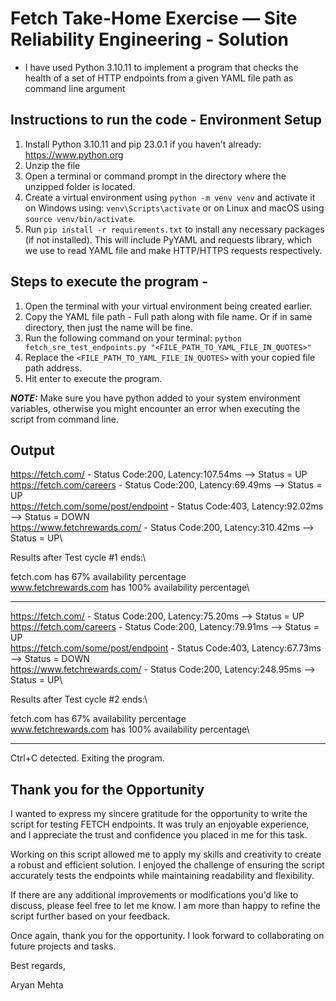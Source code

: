 # Fetch Take-Home Exercise — Site Reliability Engineering - Solution
- I have used Python 3.10.11 to implement a program that checks the health of a set of HTTP endpoints from a given YAML file path as command line argument

## Instructions to run the code - Environment Setup
1. Install Python 3.10.11 and pip 23.0.1 if you haven't already: https://www.python.org
2. Unzip the file
3. Open a terminal or command prompt in the directory where the unzipped folder is located.
4. Create a virtual environment using `python -m venv venv` and activate it on Windows using: `venv\Scripts\activate` or on Linux and macOS using `source venv/bin/activate`.
5. Run `pip install -r requirements.txt` to install any necessary packages (if not installed). This will include PyYAML and requests library, which we use to read YAML file and make HTTP/HTTPS requests respectively.

## Steps to execute the program -
1. Open the terminal with your virtual environment being created earlier.
2. Copy the YAML file path - Full path along with file name. Or if in same directory, then just the name will be fine.
3. Run the following command on your terminal: `python fetch_sre_test_endpoints.py "<FILE_PATH_TO_YAML_FILE_IN_QUOTES>"`
4. Replace the `<FILE_PATH_TO_YAML_FILE_IN_QUOTES>` with your copied file path address.
5. Hit enter to execute the program.


**_NOTE:_** Make sure you have python added to your system environment variables, otherwise you might encounter an error when executing the script from command line.

## Output
https://fetch.com/ - Status Code:200, Latency:107.54ms --> Status = UP\
https://fetch.com/careers - Status Code:200, Latency:69.49ms --> Status = UP\
https://fetch.com/some/post/endpoint - Status Code:403, Latency:92.02ms --> Status = DOWN\
https://www.fetchrewards.com/ - Status Code:200, Latency:310.42ms --> Status = UP\

Results after Test cycle #1 ends:\

fetch.com has 67% availability percentage\
www.fetchrewards.com has 100% availability percentage\

---

https://fetch.com/ - Status Code:200, Latency:75.20ms --> Status = UP\
https://fetch.com/careers - Status Code:200, Latency:79.91ms --> Status = UP\
https://fetch.com/some/post/endpoint - Status Code:403, Latency:67.73ms --> Status = DOWN\
https://www.fetchrewards.com/ - Status Code:200, Latency:248.95ms --> Status = UP\

Results after Test cycle #2 ends:\

fetch.com has 67% availability percentage\
www.fetchrewards.com has 100% availability percentage\

---

Ctrl+C detected. Exiting the program.


## Thank you for the Opportunity
I wanted to express my sincere gratitude for the opportunity to write the script for testing FETCH endpoints. It was truly an enjoyable experience, and I appreciate the trust and confidence you placed in me for this task.

Working on this script allowed me to apply my skills and creativity to create a robust and efficient solution. I enjoyed the challenge of ensuring the script accurately tests the endpoints while maintaining readability and flexibility.

If there are any additional improvements or modifications you'd like to discuss, please feel free to let me know. I am more than happy to refine the script further based on your feedback.

Once again, thank you for the opportunity. I look forward to collaborating on future projects and tasks.

Best regards,

Aryan Mehta